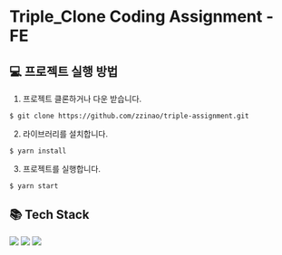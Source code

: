 # Triple_Clone Coding Assignment - FE

## 💻 프로젝트 실행 방법
1. 프로젝트 클론하거나 다운 받습니다. 

```console
$ git clone https://github.com/zzinao/triple-assignment.git
```

2. 라이브러리를 설치합니다.

```console
$ yarn install
```

3. 프로젝트를 실행합니다. 
```console
$ yarn start
```

## 📚 Tech Stack 
<p>
<img src="https://img.shields.io/badge/javascript-F7DF1E?style=for-the-badge&logo=javascript&logoColor=black">
<img src="https://img.shields.io/badge/react-61DAFB?style=for-the-badge&logo=react&logoColor=black">
<img src="https://img.shields.io/badge/styledcomponents-c260af?style=for-the-badge&logo=styledcomponents&logoColor=black">
</p>
